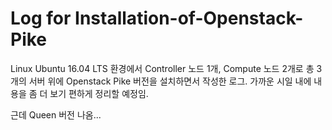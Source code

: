 # Log for Installation-of-Openstack-Pike

Linux Ubuntu 16.04 LTS 환경에서
Controller 노드 1개, Compute 노드 2개로 총 3개의 서버 위에 
Openstack Pike 버전을 설치하면서 작성한 로그.
가까운 시일 내에 내용을 좀 더 보기 편하게 정리할 예정임.

근데 Queen 버전 나옴...
